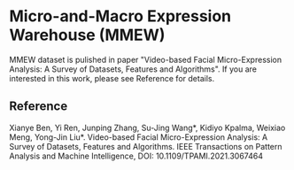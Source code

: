 # Micro-and-Macro Expression Warehouse (MMEW)
MMEW dataset is pulished in paper "Video-based Facial Micro-Expression Analysis: A Survey of Datasets, Features and Algorithms". If you are interested in this work, please see Reference for details.
## Reference
Xianye Ben, Yi Ren, Junping Zhang, Su-Jing Wang*, Kidiyo Kpalma, Weixiao Meng, Yong-Jin Liu*. Video-based Facial Micro-Expression Analysis: A Survey of Datasets, Features and Algorithms. IEEE Transactions on Pattern Analysis and Machine Intelligence, DOI: 10.1109/TPAMI.2021.3067464
